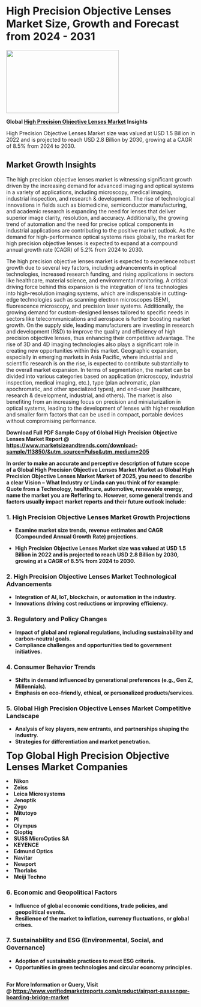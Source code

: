 <H1>High Precision Objective Lenses Market Size, Growth and Forecast from 2024 - 2031</H1><img class="aligncenter size-medium wp-image-584254" src="https://thirdeyenews.in/wp-content/uploads/2024/09/Global-Market-Research-300x168.jpeg" alt="" width="300" height="168" /><p><strong>Global&nbsp;<a href="https://www.marketsizeandtrends.com/download-sample/113850/&amp;utm_source=Pulse&amp;utm_medium=205">High Precision Objective Lenses Market</a> Insights</strong></p><p>High Precision Objective Lenses Market size was valued at USD 1.5 Billion in 2022 and is projected to reach USD 2.8 Billion by 2030, growing at a CAGR of 8.5% from 2024 to 2030.</p><p><h2>Market Growth Insights</h2> <p>The high precision objective lenses market is witnessing significant growth driven by the increasing demand for advanced imaging and optical systems in a variety of applications, including microscopy, medical imaging, industrial inspection, and research & development. The rise of technological innovations in fields such as biomedicine, semiconductor manufacturing, and academic research is expanding the need for lenses that deliver superior image clarity, resolution, and accuracy. Additionally, the growing trend of automation and the need for precise optical components in industrial applications are contributing to the positive market outlook. As the demand for high-performance optical systems rises globally, the market for high precision objective lenses is expected to expand at a compound annual growth rate (CAGR) of 5.2% from 2024 to 2030.</p> <p><strong></strong></p> <p>The high precision objective lenses market is expected to experience robust growth due to several key factors, including advancements in optical technologies, increased research funding, and rising applications in sectors like healthcare, material science, and environmental monitoring. A critical driving force behind this expansion is the integration of lens technologies into high-resolution imaging systems, which are indispensable in cutting-edge technologies such as scanning electron microscopes (SEM), fluorescence microscopy, and precision laser systems. Additionally, the growing demand for custom-designed lenses tailored to specific needs in sectors like telecommunications and aerospace is further boosting market growth. On the supply side, leading manufacturers are investing in research and development (R&D) to improve the quality and efficiency of high precision objective lenses, thus enhancing their competitive advantage. The rise of 3D and 4D imaging technologies also plays a significant role in creating new opportunities within this market. Geographic expansion, especially in emerging markets in Asia Pacific, where industrial and scientific research is on the rise, is expected to contribute substantially to the overall market expansion. In terms of segmentation, the market can be divided into various categories based on application (microscopy, industrial inspection, medical imaging, etc.), type (plan achromatic, plan apochromatic, and other specialized types), and end-user (healthcare, research & development, industrial, and others). The market is also benefiting from an increasing focus on precision and miniaturization in optical systems, leading to the development of lenses with higher resolution and smaller form factors that can be used in compact, portable devices without compromising performance. <p><strong></p><p><span class=""><strong>Download Full PDF Sample Copy of Global High Precision Objective Lenses Market Report</strong> @ <a href="https://www.marketsizeandtrends.com/download-sample/113850/&amp;utm_source=Pulse&amp;utm_medium=205" target="_blank">https://www.marketsizeandtrends.com/download-sample/113850/&amp;utm_source=Pulse&amp;utm_medium=205</a></span></p><p>In order to make an accurate and perceptive description of future scope of a Global&nbsp;High Precision Objective Lenses Market Market as Global&nbsp;High Precision Objective Lenses Market Market of 2025, you need to describe a clear Vision &ndash; What Industry or Linda can you think of for example: Quote from a Technology, healthcare, automotive, renewable energy, name the market you are Reffering to. However, some general trends and factors usually impact market reports and their future outlook include:</p><h3>1.&nbsp;<strong>High Precision Objective Lenses Market Growth Projections</strong></h3><ul><li>Examine market size trends, revenue estimates and CAGR (Compounded Annual Growth Rate) projections.</li><li><p>High Precision Objective Lenses Market size was valued at USD 1.5 Billion in 2022 and is projected to reach USD 2.8 Billion by 2030, growing at a CAGR of 8.5% from 2024 to 2030.</p></li></ul><h3>2.&nbsp;<strong>High Precision Objective Lenses Market Technological Advancements</strong></h3><ul><li>Integration of AI, IoT, blockchain, or automation in the industry.</li><li>Innovations driving cost reductions or improving efficiency.</li></ul><h3>3.&nbsp;<strong>Regulatory and Policy Changes</strong></h3><ul><li>Impact of global and regional regulations, including sustainability and carbon-neutral goals.</li><li>Compliance challenges and opportunities tied to government initiatives.</li></ul><h3>4.&nbsp;<strong>Consumer Behavior Trends</strong></h3><ul><li>Shifts in demand influenced by generational preferences (e.g., Gen Z, Millennials).</li><li>Emphasis on eco-friendly, ethical, or personalized products/services.</li></ul><h3>5.&nbsp;<strong>Global High Precision Objective Lenses Market Competitive Landscape</strong></h3><ul><li>Analysis of key players, new entrants, and partnerships shaping the industry.</li><li>Strategies for differentiation and market penetration.</li></ul><p data-pm-slice="1 1 []"><span style="color: inherit; font-family: inherit; font-size: 25px;">Top Global High Precision Objective Lenses Market Companies</span></p><div class="" data-test-id=""><p><li>Nikon</li><li> Zeiss</li><li> Leica Microsystems</li><li> Jenoptik</li><li> Zygo</li><li> Mitutoyo</li><li> PI</li><li> Olympus</li><li> Qioptiq</li><li> SUSS MicroOptics SA</li><li> KEYENCE</li><li> Edmund Optics</li><li> Navitar</li><li> Newport</li><li> Thorlabs</li><li> Meiji Techno</li></p></div><h3>6.&nbsp;<strong>Economic and Geopolitical Factors</strong></h3><ul><li>Influence of global economic conditions, trade policies, and geopolitical events.</li><li>Resilience of the market to inflation, currency fluctuations, or global crises.</li></ul><h3>7.&nbsp;<strong>Sustainability and ESG (Environmental, Social, and Governance)</strong></h3><ul><li>Adoption of sustainable practices to meet ESG criteria.</li><li>Opportunities in green technologies and circular economy principles.</li></ul><h2><strong style="font-size: 14px;">For More Information or Query, Visit @&nbsp;</strong><a style="background-color: #ffffff; font-size: 14px;" href="https://www.marketsizeandtrends.com/report/high-precision-objective-lenses-market/" target="_blank">https://www.verifiedmarketreports.com/product/airport-passenger-boarding-bridge-market</a></h2>
